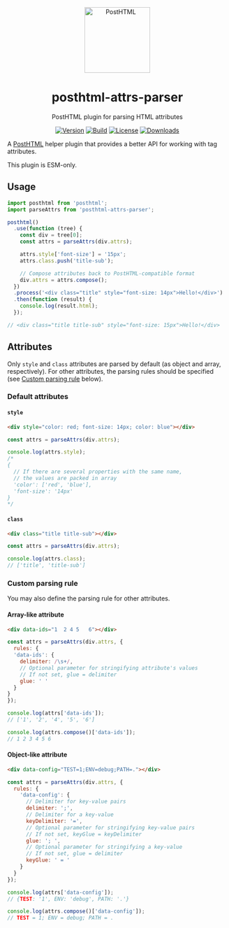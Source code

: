 <div align="center">
  <img width="150" height="150" alt="PostHTML" src="https://posthtml.github.io/posthtml/logo.svg">
  <h1>posthtml-attrs-parser</h1>
  <p>PostHTML plugin for parsing HTML attributes</p>

  [![Version][npm-version-shield]][npm]
  [![Build][github-ci-shield]][github-ci]
  [![License][license-shield]][license]
  [![Downloads][npm-stats-shield]][npm-stats]
</div>

[npm]: https://www.npmjs.com/package/posthtml-attrs-parser
[npm-version-shield]: https://img.shields.io/npm/v/posthtml-attrs-parser.svg
[npm-stats]: http://npm-stat.com/charts.html?package=posthtml-attrs-parser
[npm-stats-shield]: https://img.shields.io/npm/dt/posthtml-attrs-parser.svg
[github-ci]: https://github.com/cossssmin/posthtml-attrs-parser/actions/workflows/nodejs.yml
[github-ci-shield]: https://github.com/cossssmin/posthtml-attrs-parser/actions/workflows/nodejs.yml/badge.svg
[license]: ./license
[license-shield]: https://img.shields.io/npm/l/posthtml-attrs-parser.svg

A [PostHTML](https://github.com/posthtml/posthtml) helper plugin that provides a better API for working with tag attributes.

This plugin is ESM-only.

## Usage
```js
import posthtml from 'posthtml';
import parseAttrs from 'posthtml-attrs-parser';

posthtml()
  .use(function (tree) {
    const div = tree[0];
    const attrs = parseAttrs(div.attrs);

    attrs.style['font-size'] = '15px';
    attrs.class.push('title-sub');

    // Compose attributes back to PostHTML-compatible format
    div.attrs = attrs.compose();
  })
  .process('<div class="title" style="font-size: 14px">Hello!</div>')
  .then(function (result) {
    console.log(result.html);
  });

// <div class="title title-sub" style="font-size: 15px">Hello!</div>
```

## Attributes

Only `style` and `class` attributes are parsed by default (as object and array, respectively). For other attributes, the parsing rules should be specified (see [Custom parsing rule](#custom-parsing-rule) below).

### Default attributes

#### `style`

```html
<div style="color: red; font-size: 14px; color: blue"></div>
```
```js
const attrs = parseAttrs(div.attrs);

console.log(attrs.style);
/*
{
  // If there are several properties with the same name,
  // the values are packed in array
  'color': ['red', 'blue'],
  'font-size': '14px'
}
*/
```

#### `class`

```html
<div class="title title-sub"></div>
```
```js
const attrs = parseAttrs(div.attrs);

console.log(attrs.class);
// ['title', 'title-sub']
```

### Custom parsing rule

You may also define the parsing rule for other attributes.

#### Array-like attribute

```html
<div data-ids="1  2 4 5   6"></div>
```
```js
const attrs = parseAttrs(div.attrs, {
  rules: {
  'data-ids': {
    delimiter: /\s+/,
    // Optional parameter for stringifying attribute's values
    // If not set, glue = delimiter
    glue: ' '
  }
}
});

console.log(attrs['data-ids']);
// ['1', '2', '4', '5', '6']

console.log(attrs.compose()['data-ids']);
// 1 2 3 4 5 6
```

#### Object-like attribute

```html
<div data-config="TEST=1;ENV=debug;PATH=."></div>
```
```js
const attrs = parseAttrs(div.attrs, {
  rules: {
    'data-config': {
      // Delimiter for key-value pairs
      delimiter: ';',
      // Delimiter for a key-value
      keyDelimiter: '=',
      // Optional parameter for stringifying key-value pairs
      // If not set, keyGlue = keyDelimiter
      glue: '; ',
      // Optional parameter for stringifying a key-value
      // If not set, glue = delimiter
      keyGlue: ' = '
    }
  }
});

console.log(attrs['data-config']);
// {TEST: '1', ENV: 'debug', PATH: '.'}

console.log(attrs.compose()['data-config']);
// TEST = 1; ENV = debug; PATH = .
```
